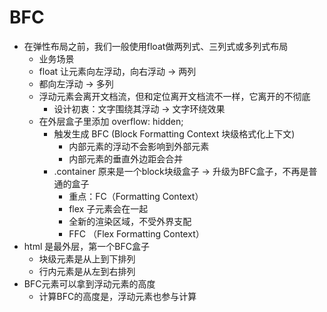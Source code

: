 # BFC

- 在弹性布局之前，我们一般使用float做两列式、三列式或多列式布局
  - 业务场景
  - float 让元素向左浮动，向右浮动 -> 两列
  - 都向左浮动 -> 多列
  - 浮动元素会离开文档流，但和定位离开文档流不一样，它离开的不彻底
    - 设计初衷：文字围绕其浮动 -> 文字环绕效果
  - 在外层盒子里添加 overflow: hidden; 
    - 触发生成 BFC (Block Formatting Context 块级格式化上下文)
      - 内部元素的浮动不会影响到外部元素
      - 内部元素的垂直外边距会合并
    - .container 原来是一个block块级盒子 -> 升级为BFC盒子，不再是普通的盒子
      - 重点：FC（Formatting Context）
      - flex 子元素会在一起
      - 全新的渲染区域，不受外界支配
      - FFC （Flex Formatting Context）
- html 是最外层，第一个BFC盒子
  - 块级元素是从上到下排列
  - 行内元素是从左到右排列
- BFC元素可以拿到浮动元素的高度
  - 计算BFC的高度是，浮动元素也参与计算